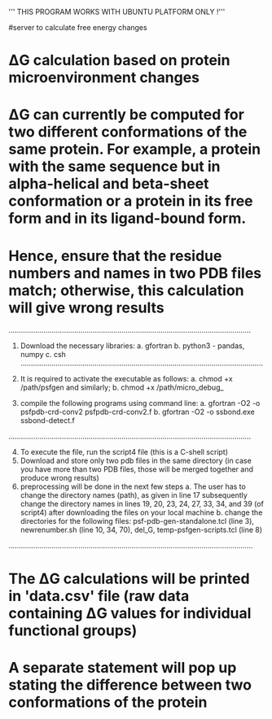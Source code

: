 ''' THIS PROGRAM WORKS WITH UBUNTU PLATFORM ONLY !''' 

#server to calculate free energy changes
# ΔG calculation based on protein microenvironment changes
# ΔG can currently be computed for two different conformations of the same protein. For example, a protein with the same sequence but in alpha-helical and beta-sheet conformation or a protein in its free form and in its ligand-bound form.
# Hence, ensure that the residue numbers and names in two PDB files match; otherwise, this calculation will give wrong results
......................................................................................................................

1. Download the necessary libraries:
 a. gfortran
 b. python3 - pandas, numpy 
 c. csh
......................................................................................................................

2. It is required to activate the executable as follows:
 a. chmod +x /path/psfgen and similarly; 
 b. chmod +x /path/micro_debug_
 
3. compile the following programs using command line: 
 a. gfortran -O2 -o psfpdb-crd-conv2 psfpdb-crd-conv2.f
 b. gfortran -O2 -o ssbond.exe ssbond-detect.f
 
......................................................................................................................

4. To execute the file, run the script4 file (this is a C-shell script)
5. Download and store only two pdb files in the same directory (in case you have more than two PDB files, those will be merged together and produce wrong results)
6. preprocessing will be done in the next few steps
 a. The user has to change the directory names (path), as given in line 17
    subsequently change the directory names in lines 19, 20, 23, 24, 27, 33, 34, and 39 (of script4) 
    after downloading the files on your local machine
 b. change the directories for the following files:
    psf-pdb-gen-standalone.tcl (line 3), newrenumber.sh (line 10, 34, 70), del_G, temp-psfgen-scripts.tcl (line 8)

.......................................................................................................................
# The ΔG calculations will be printed in 'data.csv' file (raw data containing ΔG values for individual functional groups)
# A separate statement will pop up stating the difference between two conformations of the protein
